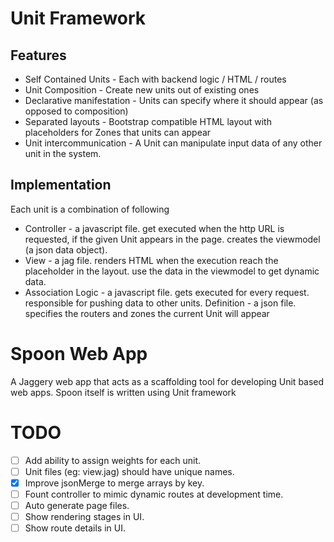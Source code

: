 Unit Framework
===========

Features
--------

* Self Contained Units - Each with backend logic / HTML / routes
* Unit Composition - Create new units out of existing ones
* Declarative manifestation - Units can specify where it should appear (as opposed to composition)
* Separated layouts - Bootstrap compatible HTML layout with placeholders for Zones that units can appear
* Unit intercommunication - A Unit can manipulate input data of any other unit in the system.


Implementation
--------------


Each unit is a combination of following

* Controller - a javascript file. get executed when the http URL is requested, if the given Unit appears in the page. creates the viewmodel (a json data object).
* View - a jag file. renders HTML when the execution reach the placeholder in the layout. use the data in the viewmodel to get dynamic data.
* Association Logic - a javascript file. gets executed for every request. responsible for pushing data to other units.
Definition - a json file. specifies the routers and zones the current Unit will appear


Spoon Web App
=============

A Jaggery web app that acts as a scaffolding tool for developing Unit based web apps. Spoon itself is written using Unit framework

TODO
====

- [ ] Add ability to assign weights for each unit.
- [ ] Unit files (eg: view.jag) should have unique names.
- [X] Improve jsonMerge to merge arrays by key.
- [ ] Fount controller to mimic dynamic routes at development time.
- [ ] Auto generate page files.
- [ ] Show rendering stages in UI.
- [ ] Show route details in UI.
